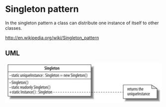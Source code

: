 Singleton pattern
======================

In the singleton pattern a class can distribute one instance of itself to other classes.

http://en.wikipedia.org/wiki/Singleton_pattern

UML
-----------------

![Alt text](/design-patterns/uml/singleton.jpg)